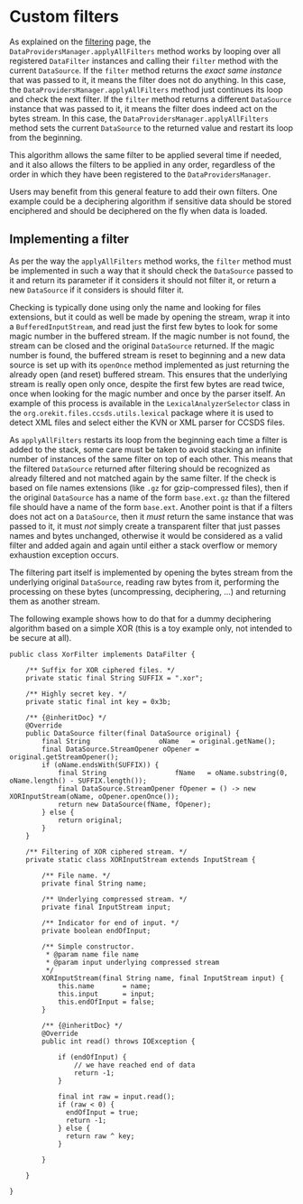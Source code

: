 <!--- Copyright 2002-2021 CS GROUP
  Licensed under the Apache License, Version 2.0 (the "License");
  you may not use this file except in compliance with the License.
  You may obtain a copy of the License at

    http://www.apache.org/licenses/LICENSE-2.0

  Unless required by applicable law or agreed to in writing, software
  distributed under the License is distributed on an "AS IS" BASIS,
  WITHOUT WARRANTIES OR CONDITIONS OF ANY KIND, either express or implied.
  See the License for the specific language governing permissions and
  limitations under the License.
-->

# Custom filters

As explained on the [filtering](./filtering.html) page, the `DataProvidersManager.applyAllFilters`
method works by looping over all registered `DataFilter` instances and calling their `filter` method
with the current `DataSource`. If the `filter` method returns the _exact same instance_ that was passed
to it, it means the filter does not do anything. In this case, the `DataProvidersManager.applyAllFilters`
method just continues its loop and check the next filter. If the `filter` method returns a different
`DataSource` instance that was passed to it, it means the filter does indeed act on the bytes stream.
In this case, the `DataProvidersManager.applyAllFilters` method sets the current `DataSource` to the
returned value and restart its loop from the beginning.

This algorithm allows the same filter to be applied several time if needed, and it also allows
the filters to be applied in any order, regardless of the order in which they have been registered
to the `DataProvidersManager`.

Users may benefit from this general feature to add their own filters. One example could be
a deciphering algorithm if sensitive data should be stored enciphered and should be deciphered
on the fly when data is loaded.

## Implementing a filter

As per the way the `applyAllFilters` method works, the `filter` method must be implemented in such
a way that it should check the `DataSource` passed to it and return its parameter if it considers
it should not filter it, or return a new `DataSource` if it considers is should filter it.

Checking is typically done using only the name and looking for files extensions, but it could as
well be made by opening the stream, wrap it into a `BufferedInputStream`, and read just the first
few bytes to look for some magic number in the buffered stream. If the magic number is not found, the
stream can be closed and the original `DataSource` returned. If the magic number is found, the
buffered stream is reset to beginning and a new data source is set up with its `openOnce` method
implemented as just returning the already open (and reset) buffered stream. This ensures that
the underlying stream is really open only once, despite the first few bytes are read twice, once when
looking for the magic number and once by the parser itself. An example of this process is available in
the `LexicalAnalyzerSelector` class in the `org.orekit.files.ccsds.utils.lexical` package where it
is used to detect XML files and select either the KVN or XML parser for CCSDS files.

As `applyAllFilters` restarts its loop from the beginning each time a filter is added to the stack,
some care must be taken to avoid stacking an infinite number of instances of the same filter on top
of each other. This means that the filtered `DataSource` returned after filtering should be recognized
as already filtered and not matched again by the same filter. If the check is based on file names
extensions (like `.gz` for gzip-compressed files), then if the original `DataSource` has a name of
the form `base.ext.gz` than the filtered file should have a name of the form `base.ext`. Another point
is that if a filters does not act on a `DataSource`, then it _must_ return the same instance that
was passed to it, it must _not_ simply create a transparent filter that just passes names and bytes
unchanged, otherwise it would be considered as a valid filter and added again and again until either
a stack overflow or memory exhaustion exception occurs.

The filtering part itself is implemented by opening the bytes stream from the underlying original
`DataSource`, reading raw bytes from it, performing the processing on these bytes (uncompressing,
deciphering, ...) and returning them as another stream.

The following example shows how to do that for a dummy deciphering algorithm based on a simple
XOR (this is a toy example only, not intended to be secure at all).

    public class XorFilter implements DataFilter {

        /** Suffix for XOR ciphered files. */
        private static final String SUFFIX = ".xor";

        /** Highly secret key. */
        private static final int key = 0x3b;

        /** {@inheritDoc} */
        @Override
        public DataSource filter(final DataSource original) {
            final String                 oName   = original.getName();
            final DataSource.StreamOpener oOpener = original.getStreamOpener();
            if (oName.endsWith(SUFFIX)) {
                final String                 fName   = oName.substring(0, oName.length() - SUFFIX.length());
                final DataSource.StreamOpener fOpener = () -> new XORInputStream(oName, oOpener.openOnce());
                return new DataSource(fName, fOpener);
            } else {
                return original;
            }
        }

        /** Filtering of XOR ciphered stream. */
        private static class XORInputStream extends InputStream {

            /** File name. */
            private final String name;

            /** Underlying compressed stream. */
            private final InputStream input;

            /** Indicator for end of input. */
            private boolean endOfInput;
 
            /** Simple constructor.
             * @param name file name
             * @param input underlying compressed stream
             */
            XORInputStream(final String name, final InputStream input) {
                this.name       = name;
                this.input      = input;
                this.endOfInput = false;
            }

            /** {@inheritDoc} */
            @Override
            public int read() throws IOException {

                if (endOfInput) {
                    // we have reached end of data
                    return -1;
                }

                final int raw = input.read();
                if (raw < 0) {
                  endOfInput = true;
                  return -1;
                } else {
                  return raw ^ key;
                }

            }

        }

    }
